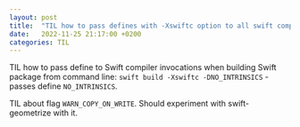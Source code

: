 ```yaml
---
layout: post
title:  "TIL how to pass defines with -Xswiftc option to all swift compiler invocations"
date:   2022-11-25 21:17:00 +0200
categories: TIL
---
```

TIL how to pass define to Swift compiler invocations when building Swift package from command line: `swift build -Xswiftc -DNO_INTRINSICS` - passes define `NO_INTRINSICS`.

TIL about flag `WARN_COPY_ON_WRITE`. Should experiment with swift-geometrize with it.
